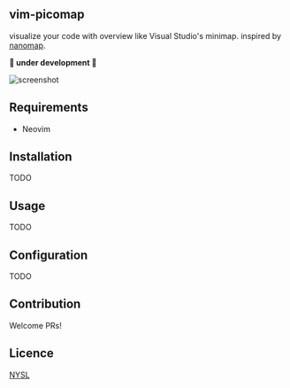 ## vim-picomap
visualize your code with overview like Visual Studio's minimap. inspired by [nanomap](https://github.com/hisaknown/nanomap.vim).

**🚧 under development 🚧**

![screenshot](https://user-images.githubusercontent.com/6854255/87242111-aa3b2d00-c464-11ea-96f5-3f7a0bd314e0.png)

## Requirements

- Neovim

## Installation

TODO

## Usage

TODO

## Configuration

TODO

## Contribution

Welcome PRs!

## Licence

[NYSL](http://www.kmonos.net/nysl/)
